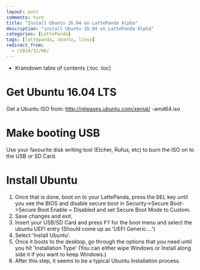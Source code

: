 ```yaml
---
layout: post
comments: ture
title: "Install Ubuntu 16.04 on LattePanda Alpha"
description: "install Ubuntu 16.04 on LattePanda Alpha"
categories: [LattePanda]
tags: [lattepanda, ubuntu, linux]
redirect_from:
  - /2018/12/06/
---
```


* Kramdown table of contents
{:toc .toc}

# Get Ubuntu 16.04 LTS
Get a Ubuntu ISO from: http://releases.ubuntu.com/xenial/ -amd64.iso
# Make booting USB
Use your favourite disk writing tool (Etcher, Rufus, etc) to burn the ISO on to the USB or SD Card.
# Install Ubuntu 
1. Once that is done, boot on to your LattePanda, press the <kbd>DEL</kbd> key until you see the BIOS and disable secure boot in Security->Secure Boot->Secure Boot Enable = Disabled and set Secure Boot Mode to Custom.
2. Save changes and exit.
2. Insert your USB/SD Card and press <kbd>F7</kbd> for the boot menu and select the ubuntu UEFI entry (Should come up as 'UEFI Generic....')
3. Select 'Install Ubuntu'.
4. Once it boots to the desktop, go through the options that you need until you hit 'Installation Type' (You can either wipe Windows or Install along side it if you want to keep Windows.)
5. After this step, it seems to be a typical Ubuntu Installation process.
